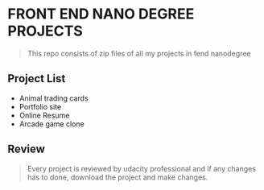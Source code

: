 # FRONT END NANO DEGREE PROJECTS
> This repo consists of zip files of all my projects in fend nanodegree

## Project List
- Animal trading cards
- Portfolio site
- Online Resume
- Arcade game clone

## Review
> Every project is reviewed by udacity professional and if any changes has to done, download the project and make changes.
  
